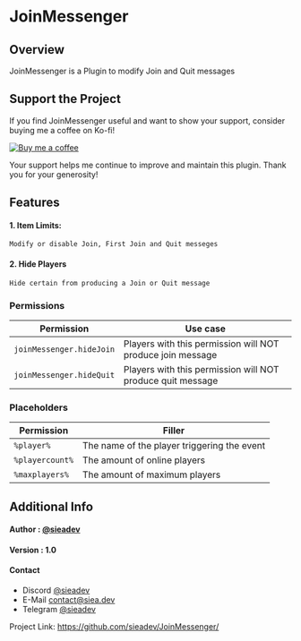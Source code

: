 # JoinMessenger

## Overview
JoinMessenger is a Plugin to modify Join and Quit messages

## Support the Project
If you find JoinMessenger useful and want to show your support, consider buying me a coffee on Ko-fi!

[![Buy me a coffee](https://img.shields.io/badge/Buy%20me%20a%20coffee-Donate%20now-orange.svg)](https://ko-fi.com/sieadev)

Your support helps me continue to improve and maintain this plugin. Thank you for your generosity!

## Features
#### 1. Item Limits:
```Modify or disable Join, First Join and Quit messeges```

#### 2. Hide Players
```Hide certain from producing a Join or Quit message```

### Permissions
| Permission                         | Use case                                                   |
|------------------------------------|------------------------------------------------------------|
| `joinMessenger.hideJoin`           | Players with this permission will NOT produce join message |
| `joinMessenger.hideQuit`           | Players with this permission will NOT produce quit message |

### Placeholders
| Permission      | Filler                                      |
|-----------------|---------------------------------------------|
| `%player%`      | The name of the player triggering the event |
| `%playercount%` | The amount of online players                |
| `%maxplayers%`  | The amount of maximum players               |

## Additional Info

#### Author : [@sieadev](https://www.github.com/sieadev)

#### Version : 1.0

#### Contact
- Discord [@sieadev](dsc.gg/siea)
- E-Mail contact@siea.dev
- Telegram [@sieadev](t.me/sieadev)

Project Link: https://github.com/sieadev/JoinMessenger/